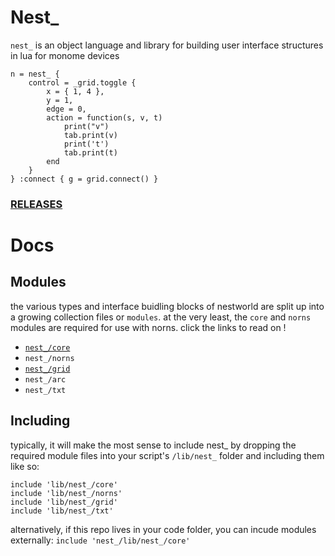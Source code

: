 # Nest_

`nest_` is an object language and library for building user interface structures in lua for monome devices

```
n = nest_ {
    control = _grid.toggle {
        x = { 1, 4 },
        y = 1,
        edge = 0,
        action = function(s, v, t)
            print("v")
            tab.print(v)
            print('t')
            tab.print(t)
        end
    }
} :connect { g = grid.connect() }
```

### [RELEASES](https://github.com/andr-ew/nest_/releases/)

# Docs
## Modules

the various types and interface buidling blocks of nestworld are split up into a growing collection files or `modules`. at the very least, the `core` and `norns` modules are required for use with norns. click the links to read on !

- [`nest_/core`](./doc/core.md)
- `nest_/norns`
- [`nest_/grid`](./doc/grid.md)
- `nest_/arc`
- `nest_/txt`


## Including

typically, it will make the most sense to include nest_ by dropping the required module files into your script's `/lib/nest_` folder and including them like so:

```
include 'lib/nest_/core'
include 'lib/nest_/norns'
include 'lib/nest_/grid'
include 'lib/nest_/txt'
```

alternatively, if this repo lives in your code folder, you can incude modules externally: `include 'nest_/lib/nest_/core'`
